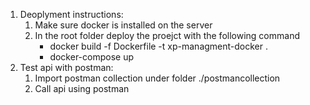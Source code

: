 
1. Deoplyment instructions:
	1) Make sure docker is installed on the server
	2) In the root folder deploy the proejct with the following command 
	   - docker build -f Dockerfile -t xp-managment-docker . 
	   - docker-compose up
2. Test api with postman:
	1) Import postman collection under folder ./postmancollection
	2) Call api using postman
